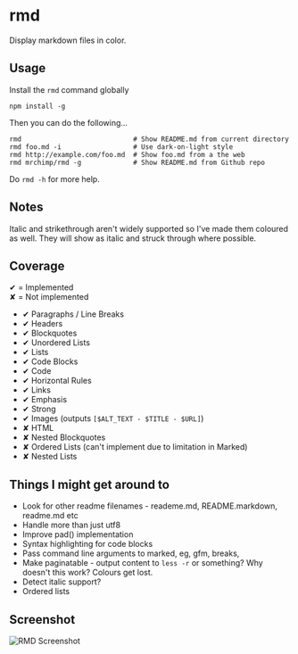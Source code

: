 # rmd #

Display markdown files in color.


## Usage ##

Install the `rmd` command globally

    npm install -g

Then you can do the following...

    rmd                            # Show README.md from current directory
    rmd foo.md -i                  # Use dark-on-light style
    rmd http://example.com/foo.md  # Show foo.md from a the web
    rmd mrchimp/rmd -g             # Show README.md from Github repo

Do `rmd -h` for more help.
 

## Notes ##

Italic and strikethrough aren't widely supported so I've made them coloured as well. They will show as italic and struck through where possible.


## Coverage ##

✔ = Implemented  
✘ = Not implemented

 * ✔ Paragraphs / Line Breaks
 * ✔ Headers
 * ✔ Blockquotes
 * ✔ Unordered Lists
 * ✔ Lists
 * ✔ Code Blocks
 * ✔ Code
 * ✔ Horizontal Rules
 * ✔ Links
 * ✔ Emphasis
 * ✔ Strong
 * ✔ Images (outputs `[$ALT_TEXT - $TITLE - $URL]`)
 * ✘ HTML
 * ✘ Nested Blockquotes
 * ✘ Ordered Lists (can't implement due to limitation in Marked)
 * ✘ Nested Lists


## Things I might get around to ##

* Look for other readme filenames - reademe.md, README.markdown, readme.md etc
* Handle more than just utf8
* Improve pad() implementation
* Syntax highlighting for code blocks
* Pass command line arguments to marked, eg, gfm, breaks, 
* Make paginatable - output content to `less -r` or something? Why doesn't this work? Colours get lost.
* Detect italic support?
* Ordered lists 

## Screenshot ##

![RMD Screenshot](http://deviouschimp.co.uk/misc/rmd-screenshot.png)
